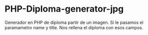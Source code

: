 # PHP-Diploma-generator-jpg

Generador en PHP de diploma partir de un imagen. Si le pasamos el paramametro name y title. Nos rellena el diploma con esos campos.
